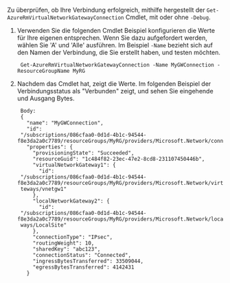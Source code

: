 Zu überprüfen, ob Ihre Verbindung erfolgreich, mithilfe hergestellt der `Get-AzureRmVirtualNetworkGatewayConnection` Cmdlet, mit oder ohne `-Debug`. 

1. Verwenden Sie die folgenden Cmdlet Beispiel konfigurieren die Werte für Ihre eigenen entsprechen. Wenn Sie dazu aufgefordert werden, wählen Sie 'A' und 'Alle' ausführen. Im Beispiel `-Name` bezieht sich auf den Namen der Verbindung, die Sie erstellt haben, und testen möchten.

        Get-AzureRmVirtualNetworkGatewayConnection -Name MyGWConnection -ResourceGroupName MyRG

2. Nachdem das Cmdlet hat, zeigt die Werte. Im folgenden Beispiel der Verbindungsstatus als "Verbunden" zeigt, und sehen Sie eingehende und Ausgang Bytes.

        Body:
        {
          "name": "MyGWConnection",
          "id":
        "/subscriptions/086cfaa0-0d1d-4b1c-94544-f8e3da2a0c7789/resourceGroups/MyRG/providers/Microsoft.Network/connections/MyGWConnection",
          "properties": {
            "provisioningState": "Succeeded",
            "resourceGuid": "1c484f82-23ec-47e2-8cd8-231107450446b",
            "virtualNetworkGateway1": {
              "id":
        "/subscriptions/086cfaa0-0d1d-4b1c-94544-f8e3da2a0c7789/resourceGroups/MyRG/providers/Microsoft.Network/virtualNetworkGa
        teways/vnetgw1"
            },
            "localNetworkGateway2": {
              "id":
        "/subscriptions/086cfaa0-0d1d-4b1c-94544-f8e3da2a0c7789/resourceGroups/MyRG/providers/Microsoft.Network/localNetworkGate
        ways/LocalSite"
            },
            "connectionType": "IPsec",
            "routingWeight": 10,
            "sharedKey": "abc123",
            "connectionStatus": "Connected",
            "ingressBytesTransferred": 33509044,
            "egressBytesTransferred": 4142431
          }